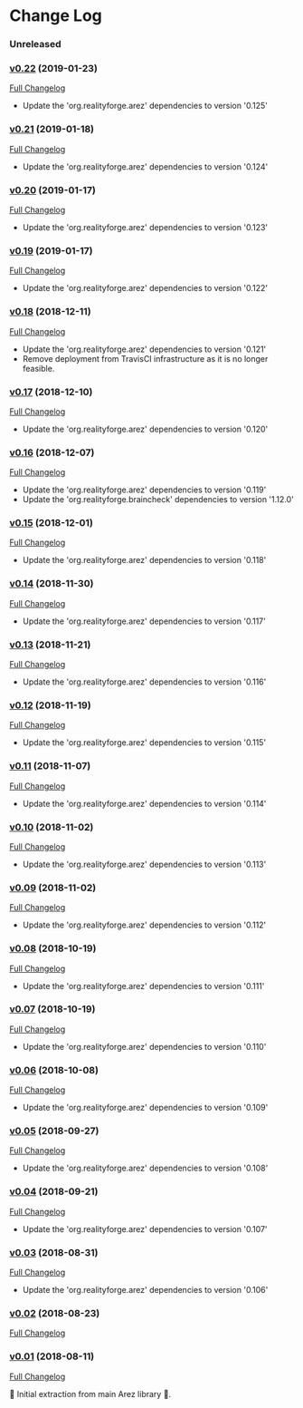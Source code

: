 # Change Log

### Unreleased

### [v0.22](https://github.com/arez/arez-when/tree/v0.22) (2019-01-23)
[Full Changelog](https://github.com/arez/arez-when/compare/v0.21...v0.22)

* Update the 'org.realityforge.arez' dependencies to version '0.125'

### [v0.21](https://github.com/arez/arez-when/tree/v0.21) (2019-01-18)
[Full Changelog](https://github.com/arez/arez-when/compare/v0.20...v0.21)

* Update the 'org.realityforge.arez' dependencies to version '0.124'

### [v0.20](https://github.com/arez/arez-when/tree/v0.20) (2019-01-17)
[Full Changelog](https://github.com/arez/arez-when/compare/v0.19...v0.20)

* Update the 'org.realityforge.arez' dependencies to version '0.123'

### [v0.19](https://github.com/arez/arez-when/tree/v0.19) (2019-01-17)
[Full Changelog](https://github.com/arez/arez-when/compare/v0.18...v0.19)

* Update the 'org.realityforge.arez' dependencies to version '0.122'

### [v0.18](https://github.com/arez/arez-when/tree/v0.18) (2018-12-11)
[Full Changelog](https://github.com/arez/arez-when/compare/v0.17...v0.18)

* Update the 'org.realityforge.arez' dependencies to version '0.121'
* Remove deployment from TravisCI infrastructure as it is no longer feasible.

### [v0.17](https://github.com/arez/arez-when/tree/v0.17) (2018-12-10)
[Full Changelog](https://github.com/arez/arez-when/compare/v0.16...v0.17)

* Update the 'org.realityforge.arez' dependencies to version '0.120'

### [v0.16](https://github.com/arez/arez-when/tree/v0.16) (2018-12-07)
[Full Changelog](https://github.com/arez/arez-when/compare/v0.15...v0.16)

* Update the 'org.realityforge.arez' dependencies to version '0.119'
* Update the 'org.realityforge.braincheck' dependencies to version '1.12.0'

### [v0.15](https://github.com/arez/arez-when/tree/v0.15) (2018-12-01)
[Full Changelog](https://github.com/arez/arez-when/compare/v0.14...v0.15)

* Update the 'org.realityforge.arez' dependencies to version '0.118'

### [v0.14](https://github.com/arez/arez-when/tree/v0.14) (2018-11-30)
[Full Changelog](https://github.com/arez/arez-when/compare/v0.13...v0.14)

* Update the 'org.realityforge.arez' dependencies to version '0.117'

### [v0.13](https://github.com/arez/arez-when/tree/v0.13) (2018-11-21)
[Full Changelog](https://github.com/arez/arez-when/compare/v0.12...v0.13)

* Update the 'org.realityforge.arez' dependencies to version '0.116'

### [v0.12](https://github.com/arez/arez-when/tree/v0.12) (2018-11-19)
[Full Changelog](https://github.com/arez/arez-when/compare/v0.11...v0.12)

* Update the 'org.realityforge.arez' dependencies to version '0.115'

### [v0.11](https://github.com/arez/arez-when/tree/v0.11) (2018-11-07)
[Full Changelog](https://github.com/arez/arez-when/compare/v0.10...v0.11)

* Update the 'org.realityforge.arez' dependencies to version '0.114'

### [v0.10](https://github.com/arez/arez-when/tree/v0.10) (2018-11-02)
[Full Changelog](https://github.com/arez/arez-when/compare/v0.09...v0.10)

* Update the 'org.realityforge.arez' dependencies to version '0.113'

### [v0.09](https://github.com/arez/arez-when/tree/v0.09) (2018-11-02)
[Full Changelog](https://github.com/arez/arez-when/compare/v0.08...v0.09)

* Update the 'org.realityforge.arez' dependencies to version '0.112'

### [v0.08](https://github.com/arez/arez-when/tree/v0.08) (2018-10-19)
[Full Changelog](https://github.com/arez/arez-when/compare/v0.07...v0.08)

* Update the 'org.realityforge.arez' dependencies to version '0.111'

### [v0.07](https://github.com/arez/arez-when/tree/v0.07) (2018-10-19)
[Full Changelog](https://github.com/arez/arez-when/compare/v0.06...v0.07)

* Update the 'org.realityforge.arez' dependencies to version '0.110'

### [v0.06](https://github.com/arez/arez-when/tree/v0.06) (2018-10-08)
[Full Changelog](https://github.com/arez/arez-when/compare/v0.05...v0.06)

* Update the 'org.realityforge.arez' dependencies to version '0.109'

### [v0.05](https://github.com/arez/arez-when/tree/v0.05) (2018-09-27)
[Full Changelog](https://github.com/arez/arez-when/compare/v0.04...v0.05)

* Update the 'org.realityforge.arez' dependencies to version '0.108'

### [v0.04](https://github.com/arez/arez-when/tree/v0.04) (2018-09-21)
[Full Changelog](https://github.com/arez/arez-when/compare/v0.03...v0.04)

* Update the 'org.realityforge.arez' dependencies to version '0.107'

### [v0.03](https://github.com/arez/arez-when/tree/v0.03) (2018-08-31)
[Full Changelog](https://github.com/arez/arez-when/compare/v0.02...v0.03)

* Update the 'org.realityforge.arez' dependencies to version '0.106'

### [v0.02](https://github.com/arez/arez-when/tree/v0.02) (2018-08-23)
[Full Changelog](https://github.com/arez/arez-when/compare/v0.01...v0.02)

### [v0.01](https://github.com/arez/arez-when/tree/v0.01) (2018-08-11)
[Full Changelog](https://github.com/arez/arez-when/compare/7e1f88f642def7721ee41439d0afd181a23745a0...v0.01)

 ‎🎉	Initial extraction from main Arez library ‎🎉.
